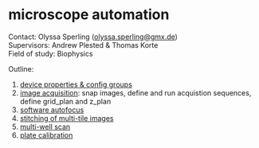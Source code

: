 # microscope automation

Contact: Olyssa Sperling (olyssa.sperling@gmx.de) <br/>
Supervisors: Andrew Plested & Thomas Korte <br/>
Field of study: Biophysics <br/>

Outline:
1. [device properties & config groups](https://github.com/olxssa/microscope_automation/blob/master/1_pymmcore_plus.ipynb)
2. [image acquisition](https://github.com/olxssa/microscope_automation/blob/master/2_image_acquisition.ipynb): snap images, define and run acquistion sequences, define grid_plan and z_plan
3. [software autofocus](https://github.com/olxssa/microscope_automation/blob/master/3_software_autofocus.ipynb)
4. [stitching of multi-tile images](https://github.com/olxssa/microscope_automation/blob/master/4_stitching.ipynb)
5. [multi-well scan](https://github.com/olxssa/microscope_automation/blob/master/5_multi_well_scan.ipynb)
6. [plate calibration](https://github.com/olxssa/microscope_automation/blob/master/6_plate_calibration.ipynb)
